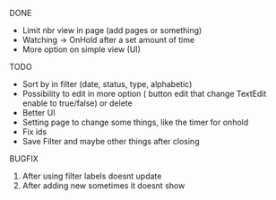 DONE

- Limit nbr view in page (add pages or something)<br/>
- Watching -> OnHold after a set amount of time
- More option on simple view (UI)<br/>

TODO

- Sort by in filter (date, status, type, alphabetic)<br/>
- Possibility to edit in more option ( button edit that change TextEdit enable to true/false) or delete<br/>
- Better UI<br/>
- Setting page to change some things, like the timer for onhold<br/>
- Fix ids <br/>
- Save Filter and maybe other things after closing<br/>


BUGFIX

1. After using filter labels doesnt update
2. After adding new sometimes it doesnt show